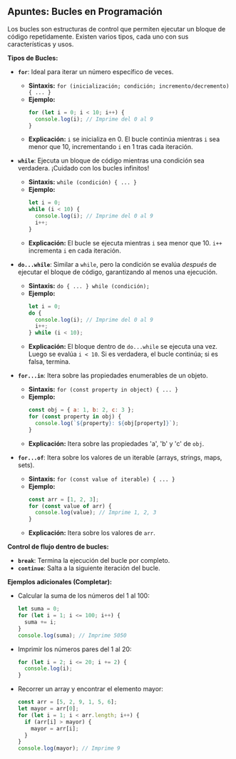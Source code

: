 ## Apuntes: Bucles en Programación

Los bucles son estructuras de control que permiten ejecutar un bloque de código repetidamente. Existen varios tipos, cada uno con sus características y usos.

**Tipos de Bucles:**

- **`for`**: Ideal para iterar un número específico de veces.

  - **Sintaxis:** `for (inicialización; condición; incremento/decremento) { ... }`
  - **Ejemplo:**
    ```javascript
    for (let i = 0; i < 10; i++) {
      console.log(i); // Imprime del 0 al 9
    }
    ```
  - **Explicación:** `i` se inicializa en 0. El bucle continúa mientras `i` sea menor que 10, incrementando `i` en 1 tras cada iteración.

- **`while`**: Ejecuta un bloque de código mientras una condición sea verdadera. ¡Cuidado con los bucles infinitos!

  - **Sintaxis:** `while (condición) { ... }`
  - **Ejemplo:**
    ```javascript
    let i = 0;
    while (i < 10) {
      console.log(i); // Imprime del 0 al 9
      i++;
    }
    ```
  - **Explicación:** El bucle se ejecuta mientras `i` sea menor que 10. `i++` incrementa `i` en cada iteración.

- **`do...while`**: Similar a `while`, pero la condición se evalúa _después_ de ejecutar el bloque de código, garantizando al menos una ejecución.

  - **Sintaxis:** `do { ... } while (condición);`
  - **Ejemplo:**
    ```javascript
    let i = 0;
    do {
      console.log(i); // Imprime del 0 al 9
      i++;
    } while (i < 10);
    ```
  - **Explicación:** El bloque dentro de `do...while` se ejecuta una vez. Luego se evalúa `i < 10`. Si es verdadera, el bucle continúa; si es falsa, termina.

- **`for...in`**: Itera sobre las propiedades enumerables de un objeto.

  - **Sintaxis:** `for (const property in object) { ... }`
  - **Ejemplo:**
    ```javascript
    const obj = { a: 1, b: 2, c: 3 };
    for (const property in obj) {
      console.log(`${property}: ${obj[property]}`);
    }
    ```
  - **Explicación:** Itera sobre las propiedades 'a', 'b' y 'c' de `obj`.

- **`for...of`**: Itera sobre los valores de un iterable (arrays, strings, maps, sets).
  - **Sintaxis:** `for (const value of iterable) { ... }`
  - **Ejemplo:**
    ```javascript
    const arr = [1, 2, 3];
    for (const value of arr) {
      console.log(value); // Imprime 1, 2, 3
    }
    ```
  - **Explicación:** Itera sobre los valores de `arr`.

**Control de flujo dentro de bucles:**

- **`break`**: Termina la ejecución del bucle por completo.
- **`continue`**: Salta a la siguiente iteración del bucle.

**Ejemplos adicionales (Completar):**

- Calcular la suma de los números del 1 al 100:

  ```javascript
  let suma = 0;
  for (let i = 1; i <= 100; i++) {
    suma += i;
  }
  console.log(suma); // Imprime 5050
  ```

- Imprimir los números pares del 1 al 20:

  ```javascript
  for (let i = 2; i <= 20; i += 2) {
    console.log(i);
  }
  ```

- Recorrer un array y encontrar el elemento mayor:
  ```javascript
  const arr = [5, 2, 9, 1, 5, 6];
  let mayor = arr[0];
  for (let i = 1; i < arr.length; i++) {
    if (arr[i] > mayor) {
      mayor = arr[i];
    }
  }
  console.log(mayor); // Imprime 9
  ```
